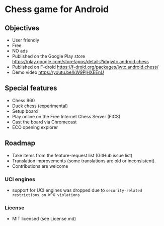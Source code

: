 # Chess game for Android


## Objectives
- User friendly
- Free
- NO ads
- Published on the Google Play store https://play.google.com/store/apps/details?id=jwtc.android.chess
- Published on F-droid https://f-droid.org/packages/jwtc.android.chess/
- Demo video https://youtu.be/kW9PjHXEEnU

## Special features
- Chess 960
- Duck chess (experimental)
- Setup board
- Play online on the Free Internet Chess Server (FICS)
- Cast the board via Chromecast
- ECO opening explorer


## Roadmap
- Take items from the feature-request list (GitHub issue list)
- Translation improvements (some translations are old or inconsistent).
- Contributions are welcome



### UCI engines
- support for UCI engines was dropped due to `security-related restrictions on W^X violations`


### License
- MIT licensed (see License.md)